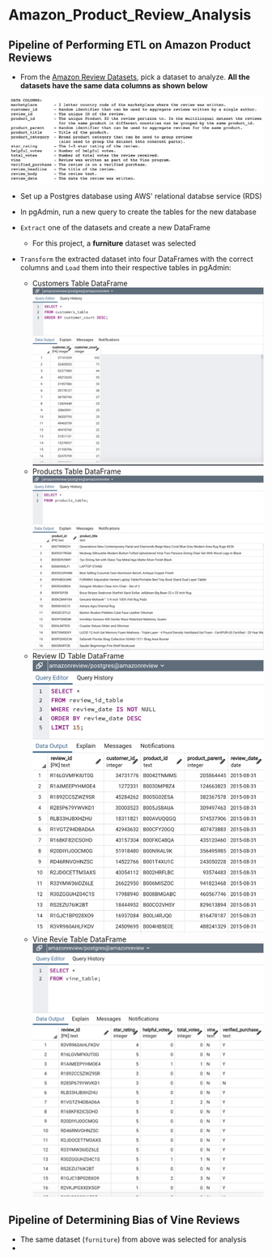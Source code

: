 # Amazon_Product_Review_Analysis

## Pipeline of Performing ETL on Amazon Product Reviews

* From the [Amazon Review Datasets](https://s3.amazonaws.com/amazon-reviews-pds/tsv/index.txt), pick a dataset to analyze. **All the datasets have the same data columns as shown below**

![](screenshots/Amazon_Review_Datasets.png)

* Set up a Postgres database using AWS' relational databse service (RDS)

* In pgAdmin, run a new query to create the tables for the new database

* `Extract` one of the datasets and create a new DataFrame
  - For this project, a **furniture** dataset was selected

* `Transform` the extracted dataset into four DataFrames with the correct columns and `Load` them into their respective tables in pgAdmin:
  - Customers Table DataFrame
  ![](screenshots/customers_table.png)
  - Products Table DataFrame
  ![](screenshots/products_table.png)
  - Review ID Table DataFrame
  ![](screenshots/review_id_table.png)
  - Vine Revie Table DataFrame
  ![](screenshots/vine_table.png)


## Pipeline of Determining Bias of Vine Reviews

* The same dataset (`furniture`) from above was selected for analysis
* 


